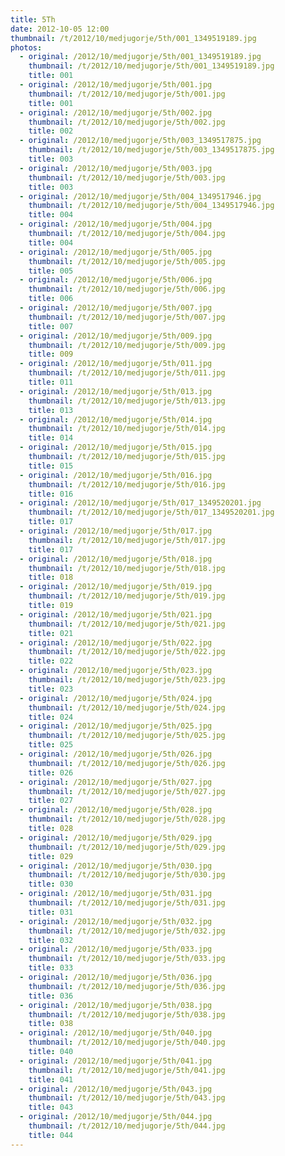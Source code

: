 ```yaml
---
title: 5Th
date: 2012-10-05 12:00
thumbnail: /t/2012/10/medjugorje/5th/001_1349519189.jpg
photos:
  - original: /2012/10/medjugorje/5th/001_1349519189.jpg
    thumbnail: /t/2012/10/medjugorje/5th/001_1349519189.jpg
    title: 001
  - original: /2012/10/medjugorje/5th/001.jpg
    thumbnail: /t/2012/10/medjugorje/5th/001.jpg
    title: 001
  - original: /2012/10/medjugorje/5th/002.jpg
    thumbnail: /t/2012/10/medjugorje/5th/002.jpg
    title: 002
  - original: /2012/10/medjugorje/5th/003_1349517875.jpg
    thumbnail: /t/2012/10/medjugorje/5th/003_1349517875.jpg
    title: 003
  - original: /2012/10/medjugorje/5th/003.jpg
    thumbnail: /t/2012/10/medjugorje/5th/003.jpg
    title: 003
  - original: /2012/10/medjugorje/5th/004_1349517946.jpg
    thumbnail: /t/2012/10/medjugorje/5th/004_1349517946.jpg
    title: 004
  - original: /2012/10/medjugorje/5th/004.jpg
    thumbnail: /t/2012/10/medjugorje/5th/004.jpg
    title: 004
  - original: /2012/10/medjugorje/5th/005.jpg
    thumbnail: /t/2012/10/medjugorje/5th/005.jpg
    title: 005
  - original: /2012/10/medjugorje/5th/006.jpg
    thumbnail: /t/2012/10/medjugorje/5th/006.jpg
    title: 006
  - original: /2012/10/medjugorje/5th/007.jpg
    thumbnail: /t/2012/10/medjugorje/5th/007.jpg
    title: 007
  - original: /2012/10/medjugorje/5th/009.jpg
    thumbnail: /t/2012/10/medjugorje/5th/009.jpg
    title: 009
  - original: /2012/10/medjugorje/5th/011.jpg
    thumbnail: /t/2012/10/medjugorje/5th/011.jpg
    title: 011
  - original: /2012/10/medjugorje/5th/013.jpg
    thumbnail: /t/2012/10/medjugorje/5th/013.jpg
    title: 013
  - original: /2012/10/medjugorje/5th/014.jpg
    thumbnail: /t/2012/10/medjugorje/5th/014.jpg
    title: 014
  - original: /2012/10/medjugorje/5th/015.jpg
    thumbnail: /t/2012/10/medjugorje/5th/015.jpg
    title: 015
  - original: /2012/10/medjugorje/5th/016.jpg
    thumbnail: /t/2012/10/medjugorje/5th/016.jpg
    title: 016
  - original: /2012/10/medjugorje/5th/017_1349520201.jpg
    thumbnail: /t/2012/10/medjugorje/5th/017_1349520201.jpg
    title: 017
  - original: /2012/10/medjugorje/5th/017.jpg
    thumbnail: /t/2012/10/medjugorje/5th/017.jpg
    title: 017
  - original: /2012/10/medjugorje/5th/018.jpg
    thumbnail: /t/2012/10/medjugorje/5th/018.jpg
    title: 018
  - original: /2012/10/medjugorje/5th/019.jpg
    thumbnail: /t/2012/10/medjugorje/5th/019.jpg
    title: 019
  - original: /2012/10/medjugorje/5th/021.jpg
    thumbnail: /t/2012/10/medjugorje/5th/021.jpg
    title: 021
  - original: /2012/10/medjugorje/5th/022.jpg
    thumbnail: /t/2012/10/medjugorje/5th/022.jpg
    title: 022
  - original: /2012/10/medjugorje/5th/023.jpg
    thumbnail: /t/2012/10/medjugorje/5th/023.jpg
    title: 023
  - original: /2012/10/medjugorje/5th/024.jpg
    thumbnail: /t/2012/10/medjugorje/5th/024.jpg
    title: 024
  - original: /2012/10/medjugorje/5th/025.jpg
    thumbnail: /t/2012/10/medjugorje/5th/025.jpg
    title: 025
  - original: /2012/10/medjugorje/5th/026.jpg
    thumbnail: /t/2012/10/medjugorje/5th/026.jpg
    title: 026
  - original: /2012/10/medjugorje/5th/027.jpg
    thumbnail: /t/2012/10/medjugorje/5th/027.jpg
    title: 027
  - original: /2012/10/medjugorje/5th/028.jpg
    thumbnail: /t/2012/10/medjugorje/5th/028.jpg
    title: 028
  - original: /2012/10/medjugorje/5th/029.jpg
    thumbnail: /t/2012/10/medjugorje/5th/029.jpg
    title: 029
  - original: /2012/10/medjugorje/5th/030.jpg
    thumbnail: /t/2012/10/medjugorje/5th/030.jpg
    title: 030
  - original: /2012/10/medjugorje/5th/031.jpg
    thumbnail: /t/2012/10/medjugorje/5th/031.jpg
    title: 031
  - original: /2012/10/medjugorje/5th/032.jpg
    thumbnail: /t/2012/10/medjugorje/5th/032.jpg
    title: 032
  - original: /2012/10/medjugorje/5th/033.jpg
    thumbnail: /t/2012/10/medjugorje/5th/033.jpg
    title: 033
  - original: /2012/10/medjugorje/5th/036.jpg
    thumbnail: /t/2012/10/medjugorje/5th/036.jpg
    title: 036
  - original: /2012/10/medjugorje/5th/038.jpg
    thumbnail: /t/2012/10/medjugorje/5th/038.jpg
    title: 038
  - original: /2012/10/medjugorje/5th/040.jpg
    thumbnail: /t/2012/10/medjugorje/5th/040.jpg
    title: 040
  - original: /2012/10/medjugorje/5th/041.jpg
    thumbnail: /t/2012/10/medjugorje/5th/041.jpg
    title: 041
  - original: /2012/10/medjugorje/5th/043.jpg
    thumbnail: /t/2012/10/medjugorje/5th/043.jpg
    title: 043
  - original: /2012/10/medjugorje/5th/044.jpg
    thumbnail: /t/2012/10/medjugorje/5th/044.jpg
    title: 044
---
```

